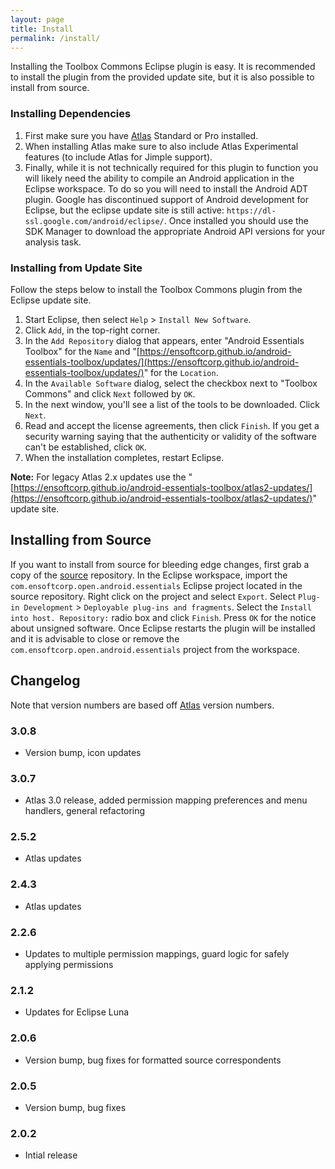 ```yaml
---
layout: page
title: Install
permalink: /install/
---
```


Installing the Toolbox Commons Eclipse plugin is easy.  It is recommended to install the plugin from the provided update site, but it is also possible to install from source.
        
### Installing Dependencies

1. First make sure you have [Atlas](http://www.ensoftcorp.com/atlas/download/) Standard or Pro installed.
2. When installing Atlas make sure to also include Atlas Experimental features (to include Atlas for Jimple support).
3. Finally, while it is not technically required for this plugin to function you will likely need the ability to compile an Android application in the Eclipse workspace. To do so you will need to install the Android ADT plugin. Google has discontinued support of Android development for Eclipse, but the eclipse update site is still active: `https://dl-ssl.google.com/android/eclipse/`. Once installed you should use the SDK Manager to download the appropriate Android API versions for your analysis task.
        
### Installing from Update Site
Follow the steps below to install the Toolbox Commons plugin from the Eclipse update site.

1. Start Eclipse, then select `Help` &gt; `Install New Software`.
2. Click `Add`, in the top-right corner.
3. In the `Add Repository` dialog that appears, enter &quot;Android Essentials Toolbox&quot; for the `Name` and &quot;[https://ensoftcorp.github.io/android-essentials-toolbox/updates/](https://ensoftcorp.github.io/android-essentials-toolbox/updates/)&quot; for the `Location`.
4. In the `Available Software` dialog, select the checkbox next to "Toolbox Commons" and click `Next` followed by `OK`.
5. In the next window, you'll see a list of the tools to be downloaded. Click `Next`.
6. Read and accept the license agreements, then click `Finish`. If you get a security warning saying that the authenticity or validity of the software can't be established, click `OK`.
7. When the installation completes, restart Eclipse.

**Note:** For legacy Atlas 2.x updates use the &quot;[https://ensoftcorp.github.io/android-essentials-toolbox/atlas2-updates/](https://ensoftcorp.github.io/android-essentials-toolbox/atlas2-updates/)&quot; update site.

## Installing from Source
If you want to install from source for bleeding edge changes, first grab a copy of the [source](https://github.com/EnSoftCorp/android-essentials-toolbox) repository. In the Eclipse workspace, import the `com.ensoftcorp.open.android.essentials` Eclipse project located in the source repository.  Right click on the project and select `Export`.  Select `Plug-in Development` &gt; `Deployable plug-ins and fragments`.  Select the `Install into host. Repository:` radio box and click `Finish`.  Press `OK` for the notice about unsigned software.  Once Eclipse restarts the plugin will be installed and it is advisable to close or remove the `com.ensoftcorp.open.android.essentials` project from the workspace.

## Changelog
Note that version numbers are based off [Atlas](http://www.ensoftcorp.com/atlas/download/) version numbers.

### 3.0.8
- Version bump, icon updates

### 3.0.7
- Atlas 3.0 release, added permission mapping preferences and menu handlers, general refactoring

### 2.5.2
- Atlas updates

### 2.4.3
- Atlas updates

### 2.2.6
- Updates to multiple permission mappings, guard logic for safely applying permissions

### 2.1.2
- Updates for Eclipse Luna

### 2.0.6
- Version bump, bug fixes for formatted source correspondents

### 2.0.5
- Version bump, bug fixes

### 2.0.2
- Intial release